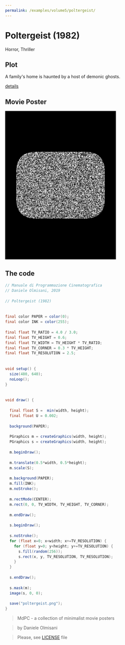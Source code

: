 ```yaml
---
permalink: /examples/volume5/poltergeist/
---
```

# Poltergeist (1982)

Horror, Thriller

## Plot
A family's home is haunted by a host of demonic ghosts.

[details](https://www.imdb.com/title/tt0084516/)

## Movie Poster
<img src="poltergeist.png"  width="360px" title="Poltergeist">


## The code
```java
// Manuale di Programmazione Cinematografica
// Daniele Olmisani, 2019

// Poltergeist (1982)


final color PAPER = color(0);
final color INK = color(255);

final float TV_RATIO = 4.0 / 3.0;
final float TV_HEIGHT = 0.6;
final float TV_WIDTH = TV_HEIGHT * TV_RATIO;
final float TV_CORNER = 0.3 * TV_HEIGHT;
final float TV_RESOLUTION = 2.5;


void setup() {
  size(480, 640);
  noLoop();
}


void draw() {
  
  final float S =  min(width, height);
  final float U = 0.002;
  
  background(PAPER);
  
  PGraphics m = createGraphics(width, height);
  PGraphics s = createGraphics(width, height);
  
  m.beginDraw();
  
  m.translate(0.5*width, 0.5*height);
  m.scale(S);
   
  m.background(PAPER);
  m.fill(INK);
  m.noStroke();
  
  m.rectMode(CENTER);
  m.rect(0, 0, TV_WIDTH, TV_HEIGHT, TV_CORNER);
 
  m.endDraw();
  
  s.beginDraw();
  
  s.noStroke();
  for (float x=0; x<width; x+=TV_RESOLUTION) {
    for (float y=0; y<height; y+=TV_RESOLUTION) {
      s.fill(random(256));
      s.rect(x, y, TV_RESOLUTION, TV_RESOLUTION);  
    }
  }
  
  s.endDraw();
  
  s.mask(m);
  image(s, 0, 0);
  
  save("poltergeist.png");
}

```

> MdPC - a collection of minimalist movie posters

> by Daniele Olmisani

> Please, see [LICENSE](../../../LICENSE) file
